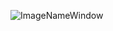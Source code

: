 ![ImageNameWindow](https://user-images.githubusercontent.com/74967520/115327831-3469ac00-a1c2-11eb-9db3-5e255d770acd.png)
